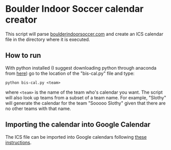 # Boulder Indoor Soccer calendar creator

This script will parse [boulderindoorsoccer.com](boulderindoorsoccer.com) and create an ICS calendar file in the directory where it is executed.

## How to run

With python installed (I suggest downloading python through anaconda from [here](https://www.continuum.io/downloads)) go to the location of the "bis-cal.py" file and type:

    python bis-cal.py <team>

where `<team>` is the name of the team who's calendar you want. The script will also look up teams from a subset of a team name. For example, "Slothy" will generate the calendar for the team "Sooooo Slothy" given that there are no other teams with that name.

## Importing the calendar into Google Calendar

The ICS file can be imported into Google calendars following [these instructions](http://www.howtogeek.com/howto/30834/add-an-ical-or-.ics-calendar-to-google-calendar/).

